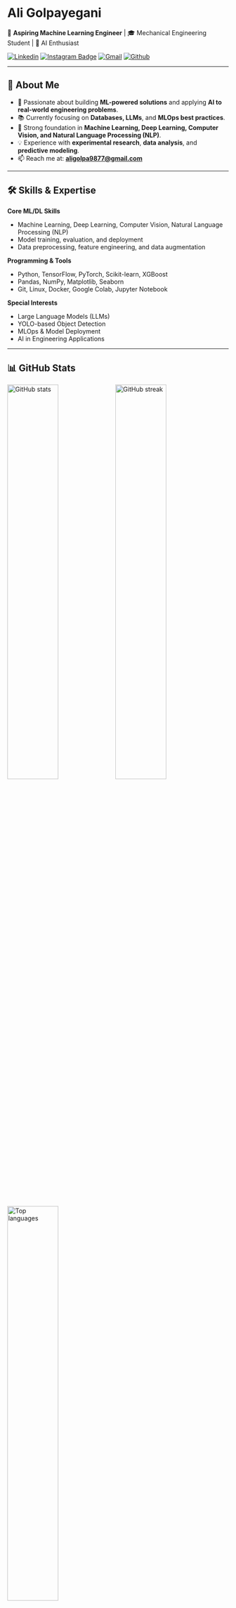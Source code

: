 # Ali Golpayegani

🚀 **Aspiring Machine Learning Engineer** | 🎓 Mechanical Engineering Student | 🤖 AI Enthusiast

[![Linkedin](https://img.shields.io/badge/-LinkedIn-blue?style=flat&logo=Linkedin&logoColor=white)](https://www.linkedin.com/in/ali-golpayegani-b34778193/)
[![Instagram Badge](https://img.shields.io/badge/-Instagram-purple?logo=instagram&logoColor=white)](https://www.instagram.com/ali_golpayeganii)
[![Gmail](https://img.shields.io/badge/-Gmail-c14438?style=flat&logo=Gmail&logoColor=white)](mailto:aligolpa9877@gmail.com)
[![Github](https://img.shields.io/github/followers/AliGolpayegani?label=Follow&style=social)](https://github.com/AliGolpayegani)

---

## 🌟 About Me  
- 🎯 Passionate about building **ML-powered solutions** and applying **AI to real-world engineering problems**.  
- 📚 Currently focusing on **Databases, LLMs**, and **MLOps best practices**.  
- 🧠 Strong foundation in **Machine Learning, Deep Learning, Computer Vision, and Natural Language Processing (NLP)**.  
- 💡 Experience with **experimental research**, **data analysis**, and **predictive modeling**.  
- 📫 Reach me at: **aligolpa9877@gmail.com**  

---

## 🛠 Skills & Expertise

**Core ML/DL Skills**  
- Machine Learning, Deep Learning, Computer Vision, Natural Language Processing (NLP)  
- Model training, evaluation, and deployment  
- Data preprocessing, feature engineering, and data augmentation  

**Programming & Tools**  
- Python, TensorFlow, PyTorch, Scikit-learn, XGBoost  
- Pandas, NumPy, Matplotlib, Seaborn  
- Git, Linux, Docker, Google Colab, Jupyter Notebook  

**Special Interests**  
- Large Language Models (LLMs)  
- YOLO-based Object Detection  
- MLOps & Model Deployment  
- AI in Engineering Applications  

---


## 📊 GitHub Stats

<div>
  <img width="48%" src="https://github-readme-stats.vercel.app/api?username=AliGolpayegani&show_icons=true&theme=radical" alt="GitHub stats" />
  <img width="48%" src="https://github-readme-streak-stats.herokuapp.com/?user=AliGolpayegani&theme=radical" alt="GitHub streak" />
</div>

<div>
  <img width="48%" src="https://github-readme-stats.vercel.app/api/top-langs?username=AliGolpayegani&show_icons=true&locale=en&layout=compact&theme=radical" alt="Top languages" />
</div>

---

## 📫 Let's Connect
💌 **Email:** aligolpa9877@gmail.com  
💼 **LinkedIn:** [Ali Golpayegani](https://www.linkedin.com/in/ali-golpayegani-b34778193/)  
📷 **Instagram:** [@ali_golpayeganii](https://www.instagram.com/ali_golpayeganii)  


